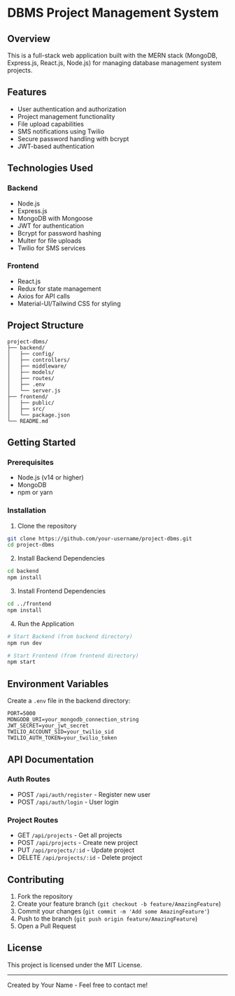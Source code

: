 # DBMS Project Management System

## Overview
This is a full-stack web application built with the MERN stack (MongoDB, Express.js, React.js, Node.js) for managing database management system projects.



## Features
- User authentication and authorization
- Project management functionality
- File upload capabilities
- SMS notifications using Twilio
- Secure password handling with bcrypt
- JWT-based authentication

## Technologies Used
### Backend
- Node.js
- Express.js
- MongoDB with Mongoose
- JWT for authentication
- Bcrypt for password hashing
- Multer for file uploads
- Twilio for SMS services

### Frontend
- React.js
- Redux for state management
- Axios for API calls
- Material-UI/Tailwind CSS for styling

## Project Structure
```
project-dbms/
├── backend/
│   ├── config/
│   ├── controllers/
│   ├── middleware/
│   ├── models/
│   ├── routes/
│   ├── .env
│   └── server.js
├── frontend/
│   ├── public/
│   ├── src/
│   └── package.json
└── README.md
```

## Getting Started

### Prerequisites
- Node.js (v14 or higher)
- MongoDB
- npm or yarn

### Installation

1. Clone the repository
```bash
git clone https://github.com/your-username/project-dbms.git
cd project-dbms
```

2. Install Backend Dependencies
```bash
cd backend
npm install
```

3. Install Frontend Dependencies
```bash
cd ../frontend
npm install
```

4. Run the Application
```bash
# Start Backend (from backend directory)
npm run dev

# Start Frontend (from frontend directory)
npm start
```

## Environment Variables
Create a `.env` file in the backend directory:
```
PORT=5000
MONGODB_URI=your_mongodb_connection_string
JWT_SECRET=your_jwt_secret
TWILIO_ACCOUNT_SID=your_twilio_sid
TWILIO_AUTH_TOKEN=your_twilio_token
```

## API Documentation
### Auth Routes
- POST `/api/auth/register` - Register new user
- POST `/api/auth/login` - User login

### Project Routes
- GET `/api/projects` - Get all projects
- POST `/api/projects` - Create new project
- PUT `/api/projects/:id` - Update project
- DELETE `/api/projects/:id` - Delete project

## Contributing
1. Fork the repository
2. Create your feature branch (`git checkout -b feature/AmazingFeature`)
3. Commit your changes (`git commit -m 'Add some AmazingFeature'`)
4. Push to the branch (`git push origin feature/AmazingFeature`)
5. Open a Pull Request

## License
This project is licensed under the MIT License.

---
Created by Your Name - Feel free to contact me!
